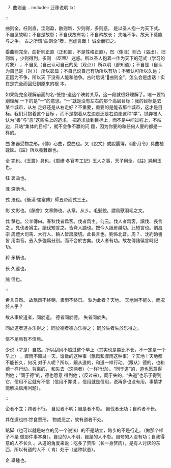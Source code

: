     
7. 曲则全
.. include:: 迁移说明.txt

::

  曲则全，枉则直，洼则盈，敝则新，少则得，多则惑。
  是以圣人抱一为天下式。
  不自见故明；不自是故彰；不自伐故有功；不自矜故长；
  夫唯不争，故天下莫能与之争。
  古之所谓“曲则全”者，岂虚言哉！
  诚全而归之。

委曲则完全，曲折则正直（正和直，不是性格正直），凹（像洼）则凸（溢出），旧则新
，少则得到，多则 *（反而）* 迷惑。所以圣人抱着一作为天下的范式（学习的对象）
，不自见（自己认可自己的见（观点））所以明（都知道）；不自是（自认为自己是（对
）） 所以彰显；不自己说自己有功所以有功；不我认可所以久远；正因为不争，所以天
下没有人能和他争。古时后说“曲则全”，怎么会是虚话！实在是完全而回归到原来的根
本。

如果能完全理解前面的名-恍惚-道这个映射关系，这一段就很好理解了。唯一要特别理解
一下的是“一”的意思。“一”就是没有左右的那个高层目标：我的目标是去某个城市，从左
走好还是从右走好？不重要，重要的是能去那个城市，这才是目标。我们只抱着这个目标
，而不是抱着从左边走还是右边走这种“学”。抛弃被人认为“善”与“恶”这些名上的追求，
把追求放到目标上，而不是中间过程上，不站边，只站“集体的目标”，就不会争不赢的问
题，因为你要的和任何人要的都是一样的。

曲
  象器受物之形。《傳》心曲，委曲也。又《說文》或說蠶簿。《禮·月令》具曲植
  籧筐。《註》所以養蠶器也。

全
  完也。《玉篇》具也。《周禮·冬官考工記》玉人之事，天子用全。《註》純用玉
  也。

枉
  衺曲也。

洼
  深池也。

式
  法也。《後漢·崔寔傳》師五帝而式三王。

彰
  文彰也。《韻會》文章飾也。从章，从彡。毛髮貌。謂鳥獸羽毛之文。

伐
  擊也。公羊傳曰。春秋伐者爲客。伐者爲主。何云。伐人者爲客。讀伐、長言之
  。見伐者爲主。讀伐短言之。皆齊人語也。按今人讀房越切。此短言也。劉昌宗
  周禮大司馬、大行人、輈人皆房廢切。此長言也。劉係北音。周？、沈約韵書皆
  用南音。去入多強爲分別。而不合於古矣。伐人者有功。故左傳諸侯言時記功。

矜
  矛柄也。

长
  久遠也。

誠
  信也。

::

  希言自然。
  故飘风不终朝，骤雨不终日。
  孰为此者？天地。
  天地尚不能久，而况於人乎？
  
  故从事於道者，同於道。
  德者同於德。
  失者同於失。

  同於道者道亦乐得之；
  同於德者德亦乐得之；
  同於失者失於乐得之。
  
  信不足焉有不信焉。

少说（才是）自然。所以刮风不超过整个早上（其实也是类比不长，不一定是一个早上）
，骤雨不超过一天。谁做的这种事（飘风和骤雨这种事）？天地！天地都不能长久，何况
对于人呢？所以，跟从道的，和道一样行动。（跟从）德的，也和德一样行动。背离的，
和失去（这两者）（一样行动）。“同于道”的，道也愿意得到他；“同于德”的，德也愿意
得到他；（反过来），同于失的，“失道”也乐于得到它，信用不足就有不信（信用不靠说
，信用就是信用，说再多也没有用，事情才能解决信用问题）。

::

  企者不立；跨者不行。
  自见者不明；自是者不彰。
  自伐者无功；自矜者不长。

  其在道也曰∶馀食赘形。
  物或恶之，故有道者不处。

踮脚（也可以就是站立的另一个说法）的不是站立，跨步的不是行走。（做那个样子不是
做那件事本身）。自见的人不明，自是的人不彰。自夸的人没有功；自我得意的人不长久
。从道的角度来说：吃多了赘形（长一身赘肉），是有人讨厌的东西，所以有道的人不（
肯）处于（这种状态）。

企
  舉踵也。

